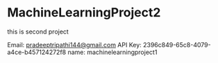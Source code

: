 # MachineLearningProject2
this is second project


Email: pradeeptripathi144@gmail.com
API Key:  2396c849-65c8-4079-a4ce-b457124272f8
name: machinelearningproject1

